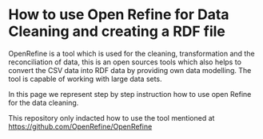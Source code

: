 # How to use Open Refine for Data Cleaning and creating a RDF file

OpenRefine is a tool which is used for the cleaning, transformation and the reconciliation of data, this is an open sources tools which also helps to convert the CSV data into RDF data by providing own data modelling. The tool is capable of working with large data sets.

In this page we represent step by step instruction how to use open Refine for the data cleaning.

This repository only indacted how to use the tool mentioned at https://github.com/OpenRefine/OpenRefine
